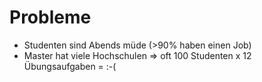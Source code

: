 # Probleme #

- Studenten sind Abends müde (>90% haben einen Job)
- Master hat viele Hochschulen => oft 100 Studenten x 12 Übungsaufgaben = :-(
